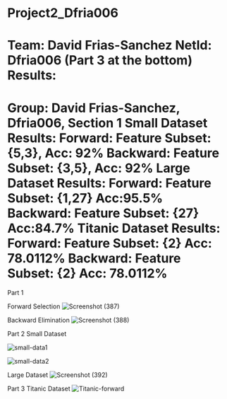 # Project2_Dfria006
Team: David Frias-Sanchez 
NetId: Dfria006
(Part 3 at the bottom)
Results: 
===================================================================
Group: David Frias-Sanchez, Dfria006, Section 1
Small Dataset Results:
Forward: 	Feature Subset: {5,3},		Acc: 92%
Backward: 	Feature Subset: {3,5}, 	Acc: 92%
Large Dataset Results:
Forward:	Feature Subset: {1,27}	Acc:95.5%
Backward: 	Feature Subset: {27}		Acc:84.7%
Titanic Dataset Results:
Forward:	Feature Subset: {2}		Acc: 78.0112%
Backward:	Feature Subset: {2}		Acc: 78.0112%
===================================================================

Part 1

Forward Selection
![Screenshot (387)](https://github.com/user-attachments/assets/99480df6-3b74-468b-a098-29ab0754df56)


Backward Elimination
![Screenshot (388)](https://github.com/user-attachments/assets/4826845c-ead7-49e0-973b-8a80d42bb02b)

Part 2
Small Dataset

![small-data1](https://github.com/user-attachments/assets/1c8341c0-b5ef-4309-93ac-c1f5abbebf67)

![small-data2](https://github.com/user-attachments/assets/498a04fd-63dc-40d8-875c-50d285bb37e1)

Large Dataset
![Screenshot (392)](https://github.com/user-attachments/assets/6bc51043-ba74-4b92-ac4f-9729e02902f0)

Part 3
Titanic Dataset
![Titanic-forward](https://github.com/user-attachments/assets/f866863c-69e7-44cd-a146-910badb172b4)

